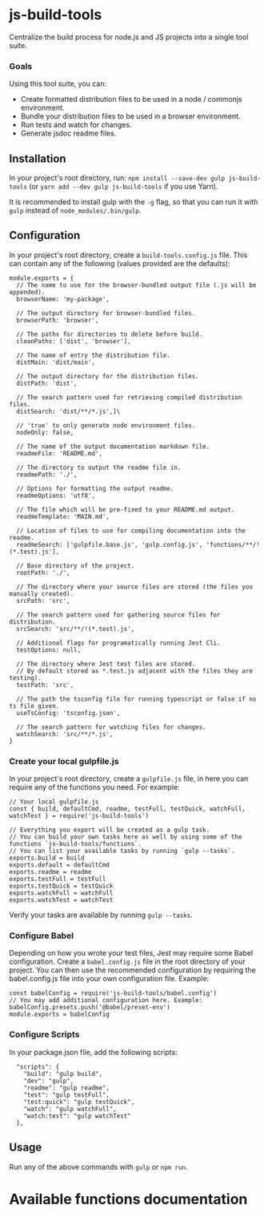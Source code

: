 # js-build-tools
Centralize the build process for node.js and JS projects into a single tool suite.

### Goals
Using this tool suite, you can:
* Create formatted distribution files to be used in a node / commonjs environment.
* Bundle your distribution files to be used in a browser environment.
* Run tests and watch for changes.
* Generate jsdoc readme files.

## Installation
In your project's root directory, run: `npm install --save-dev gulp js-build-tools`
(or `yarn add --dev gulp js-build-tools` if you use Yarn).

It is recommended to install gulp with the `-g` flag, so that you can run it with `gulp` instead of `node_modules/.bin/gulp`.

## Configuration
In your project's root directory, create a `build-tools.config.js` file. This can contain any of the following (values provided are the defaults):
```
module.exports = {
  // The name to use for the browser-bundled output file (.js will be appended).
  browserName: 'my-package',

  // The output directory for browser-bundled files.
  browserPath: 'browser',
  
  // The paths for directories to delete before build.
  cleanPaths: ['dist', 'browser'],

  // The name of entry the distribution file.
  distMain: 'dist/main',

  // The output directory for the distribution files.
  distPath: 'dist',

  // The search pattern used for retrieving compiled distribution files.
  distSearch: 'dist/**/*.js',]\
  
  // 'true' to only generate node environment files.
  nodeOnly: false,
  
  // The name of the output documentation markdown file.
  readmeFile: 'README.md',
  
  // The directory to output the readme file in.
  readmePath: './',
  
  // Options for formatting the output readme.
  readmeOptions: 'utf8',

  // The file which will be pre-fixed to your README.md output.
  readmeTemplate: 'MAIN.md',
  
  // Location of files to use for compiling documentation into the readme.
  readmeSearch: ['gulpfile.base.js', 'gulp.config.js', 'functions/**/!(*.test).js'],

  // Base directory of the project.
  rootPath: './',
  
  // The directory where your source files are stored (the files you manually created).
  srcPath: 'src',

  // The search pattern used for gathering source files for distribution.
  srcSearch: 'src/**/!(*.test).js',
  
  // Additional flags for programatically running Jest Cli.
  testOptions: null,

  // The directory where Jest test files are stored.
  // By default stored as *.test.js adjacent with the files they are testing).
  testPath: 'src',
  
  // The path the tsconfig file for running typescript or false if no ts file given.
  useTsConfig: 'tsconfig.json',
  
  // The search pattern for watching files for changes.
  watchSearch: 'src/**/*.js',
}
```

### Create your local gulpfile.js
In your project's root directory, create a `gulpfile.js` file, in here you can require any of the functions you need. For example:
```
// Your local gulpfile.js
const { build, defaultCmd, readme, testFull, testQuick, watchFull, watchTest } = require('js-build-tools')

// Everything you export will be created as a gulp task.
// You can build your own tasks here as well by using some of the functions `js-build-tools/functions`.
// You can list your available tasks by running `gulp --tasks`.
exports.build = build
exports.default = defaultCmd
exports.readme = readme
exports.testFull = testFull
exports.testQuick = testQuick
exports.watchFull = watchFull
exports.watchTest = watchTest
```

Verify your tasks are available by running `gulp --tasks`.

### Configure Babel
Depending on how you wrote your test files, Jest may require some Babel configuration.
Create a `babel.config.js` file in the root directory of your project.
You can then use the recommended configuration by requiring the babel.config.js file into your own configuration file.
Example:
```
const babelConfig = require('js-build-tools/babel.config')
// You may add additional configuration here. Example: babelConfig.presets.push('@babel/preset-env')
module.exports = babelConfig
```

### Configure Scripts
In your package.json file, add the following scripts:
```
  "scripts": {
    "build": "gulp build",
    "dev": "gulp",
    "readme": "gulp readme",
    "test": "gulp testFull",
    "test:quick": "gulp testQuick",
    "watch": "gulp watchFull",
    "watch:test": "gulp watchTest"
  },
```

## Usage
Run any of the above commands with `gulp` or `npm run`.


# Available functions documentation

